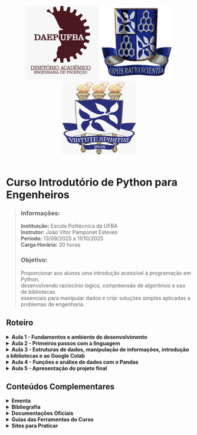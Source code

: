 <div align="center">
  <img src="imagens/logoDAEP.jpeg" alt="Logo DAEP" width="200" height="200"/>
  <img src="imagens/brasaoEPUFBA.jpeg" alt="Brasão da Escola Politécnica da UFBA" width="200" height="200"/>
  <img src="imagens/BrasaoUFBA.jpeg" alt="Brasão de Armas da UFBA" width="200" height="200"/>
</div>

<br>

# Curso Introdutório de Python para Engenheiros

> ### Informações:  
> **Instituição:** Escola Politécnica da UFBA  
> **Instrutor:** João Vítor Pamponet Esteves  
> **Período:** 13/09/2025 a 11/10/2025  
> **Carga Horária:** 20 horas  
> ### Objetivo:  
> Proporcionar aos alunos uma introdução acessível à programação em Python,  
> desenvolvendo raciocínio lógico, compreensão de algoritmos e uso de bibliotecas  
> essenciais para manipular dados e criar soluções simples aplicadas a problemas de engenharia.

## Roteiro

<details>
<summary><Strong>Aula 1 - Fundamentos e ambiente de desenvolvimento</Strong></summary>

- **Conteúdos da Aula:**
  - Slides
  - [Exercícios](exercicios/exerciciosAula1.md)
</details>

<details>
<summary><Strong>Aula 2 - Primeiros passos com a linguagem</Strong></summary>

- **Conteúdos da Aula:**
  - Slides
  - [Exercícios](exercicios/exerciciosAula2.md)
</details>

<details>
<summary><Strong>Aula 3 - Estruturas de dados, manipulação de informações, introdução a bibliotecas e ao Google Colab</Strong></summary>

- **Conteúdos da Aula:**
  - Slides
  - [Exercícios](exercicios/exerciciosAula3.md)
</details>

<details>
<summary><Strong>Aula 4 - Funções e análise de dados com o Pandas</Strong></summary>

- **Conteúdos da Aula:**
  - Slides
  - [Exercícios](exercicios/exerciciosAula4.md)
</details>

<details>
<summary><Strong>Aula 5 - Apresentação do projeto final</Strong></summary>

- **Conteúdos da Aula:**
  - [Instruções do Projeto](exercicios/projetoFinal.md)
  - [Acesso ao Dataset do Projeto](https://www.kaggle.com/datasets/shreshthvashisht/manufacturing-dataset/data)
</details>

## Conteúdos Complementares

<details>
<summary><Strong>Ementa</Strong></summary>

- [Ementa do Curso](documentos/ementa.pdf)
</details>

<details>
<summary><Strong>Bibliografia</Strong></summary>

- **Livros:**
  - **DOWNEY, A.** *Think Python: How to Think Like a Computer Scientist*. O’Reilly, 2024.  
  - **MCKINNEY, W.** *Python for Data Analysis*. O’Reilly, 3ª ed, 2023.

- **Artigos**
  - **FELDER & SILVERMAN.** Learning and Teaching Styles in Engineering Education, 2002.

- **Institucional**
  - **USP**. Apostilas de Engenharia de Produção.  
  - **TU Delft**. Python for Engineers.
</details>

<details>
<summary><Strong>Documentações Oficiais</Strong></summary>

- **Ferramentas**
  - [Python](https://docs.python.org/3/)
  - [Visual Studio Code](https://code.visualstudio.com/docs)
  - [Google Colab](https://docs.python.org/3/)

- **Bibliotecas**
  - [Matplotlib](https://matplotlib.org/3.7.0/index.html)
  - [Pandas](https://pandas.pydata.org/docs/)
</details>  

<details>
<summary><Strong>Guias das Ferramentas do Curso</Strong></summary>

- [Como Configurar VSCode Para Python em 2025 [FÁCIL!]](https://www.youtube.com/watch?v=tojGZkpP-q4)
- [O QUE É GIT E GITHUB? - definição e conceitos importantes 1/2](https://www.youtube.com/watch?v=DqTITcMq68k)
- [COMO USAR GIT E GITHUB NA PRÁTICA! - desde o primeiro commit até o pull request! 2/2](https://www.youtube.com/watch?v=UBAX-13g8OM)
- [Como personalizar o seu perfil no Github (Readme)](https://www.youtube.com/watch?v=TsaLQAetPLU)
</details>    

<details>
<summary><Strong>Sites para Praticar</Strong></summary>

- [**Codewars**](https://www.codewars.com/)
  - Desafios de programação (katas) de vários níveis.  
  - Foco em lógica e algoritmos, bom para melhorar fluência em Python.

- [**StrataScratch**](https://www.stratascratch.com/)
  - Problemas reais de entrevistas técnicas em Data Analytics.  
  - Desafios de SQL e Python usados por empresas como Google, Amazon e Facebook.

- [**Real Python**](https://realpython.com/quizzes/) 
  - Conteúdo avançado com quizzes e desafios práticos.  
  - Ótimo para revisar conceitos e aprimorar habilidades de Python.

- [**Kaggle**](https://www.kaggle.com/)  
  - Comunidade de ciência de dados com competições, datasets e notebooks interativos.  
  - Ideal para praticar análise de dados e machine learning com problemas reais.  
  - Possui a seção **Kaggle Learn** com microcursos práticos de Python, Pandas, SQL e Data Visualization.
</details>